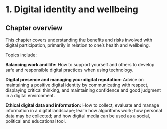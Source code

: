 # 1. Digital identity and wellbeing

## Chapter overview

This chapter covers understanding the benefits and risks involved with digital participation, primarily in relation to one’s health and wellbeing. 

Topics include:
 
**Balancing work and life:** How to support yourself and others to develop safe and responsible digital practices when using technology.
 
**Digital presence and managing your digital reputation:** Advice on maintaining a positive digital identity by communicating with respect, displaying critical thinking, and maintaining confidence and good judgment in a digital environment. 
 
**Ethical digital data and information:** How to collect, evaluate and manage information in a digital landscape; learn how algorithms work; how personal data may be collected; and how digital media can be used as a social, political and educational tool. 

